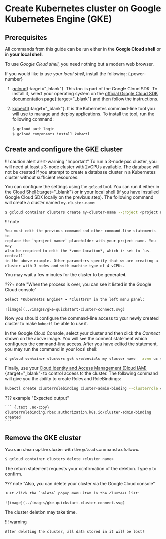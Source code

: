 # Create Kubernetes cluster on Google Kubernetes Engine (GKE)

## Prerequisites

All commands from this guide can be run either in the **Google Cloud shell** or in **your local shell**.

To use *Google Cloud shell*, you need nothing but a modern web browser.

If you would like to use *your local shell*, install the following:
{.power-number}

1. [gcloud](https://cloud.google.com/sdk/docs/quickstarts){:target="_blank"}. This tool is
    part of the Google Cloud SDK. To install it, select your operating
    system on the [official Google Cloud SDK documentation page](https://cloud.google.com/sdk/docs){:target="_blank"}
    and then follow the instructions.

2. [kubectl](https://cloud.google.com/kubernetes-engine/docs/quickstart#choosing_a_shell){:target="_blank"}.
    It is the Kubernetes command-line tool you will use to manage and deploy
    applications. To install the tool, run the following command:

    ``` {.bash data-prompt="$" }
    $ gcloud auth login
    $ gcloud components install kubectl
    ```

## Create and configure the GKE cluster

!!! caution alert alert-warning "Important"
    To run a 3-node pxc cluster, you will need at least a 3-node cluster with 2vCPUs available. The database will not be created if you attempt to create a database cluster in a Kubernetes cluster without sufficient resources.

You can configure the settings using the `gcloud` tool. You can run it either in
the [Cloud Shell](https://cloud.google.com/shell/docs/quickstart){:target="_blank"} or in your
local shell (if you have installed Google Cloud SDK locally on the previous
step). The following command will create a cluster named `my-cluster-name`:

``` {.bash data-prompt="$" }
$ gcloud container clusters create my-cluster-name --project <project name> --zone us-central1-a --cluster-version 1.29 --machine-type n1-standard-4 --num-nodes=3
```

!!! note

    You must edit the previous command and other command-line statements to
    replace the `<project name>` placeholder with your project name. You may
    also be required to edit the *zone location*, which is set to `us-central1`
    in the above example. Other parameters specify that we are creating a
    cluster with 3 nodes and with machine type of 4 vCPUs.

You may wait a few minutes for the cluster to be generated.

???+ note "When the process is over, you can see it listed in the Google Cloud console"

    Select *Kubernetes Engine* → *Clusters* in the left menu panel:

    ![image](../images/gke-quickstart-cluster-connect.svg)

Now you should configure the command-line access to your newly created cluster
to make `kubectl` be able to use it.

In the Google Cloud Console, select your cluster and then click the *Connect*
shown on the above image. You will see the connect statement which configures
the command-line access. After you have edited the statement, you may run the
command in your local shell:

``` {.bash data-prompt="$" }
$ gcloud container clusters get-credentials my-cluster-name --zone us-central1-a --project <project name>
```

Finally, use your [Cloud Identity and Access Management (Cloud IAM)](https://cloud.google.com/iam){:target="_blank"}
to control access to the cluster. The following command will give you the
ability to create Roles and RoleBindings:

```sh
kubectl create clusterrolebinding cluster-admin-binding --clusterrole cluster-admin --user $(gcloud config get-value core/account)
```

??? example "Expected output"

    ``` {.text .no-copy}
    clusterrolebinding.rbac.authorization.k8s.io/cluster-admin-binding created
    ```

## Remove the GKE cluster

You can clean up the cluster with the `gcloud` command as follows:

```{.bash data-prompt="$" }
$ gcloud container clusters delete <cluster name>
```

The return statement requests your confirmation of the deletion. Type `y` to confirm.

??? note "Also, you can delete your cluster via the Google Cloud console"

    Just click the `Delete` popup menu item in the clusters list:

    ![image](../images/gke-quickstart-cluster-connect.svg)

The cluster deletion may take time.

!!! warning

    After deleting the cluster, all data stored in it will be lost!